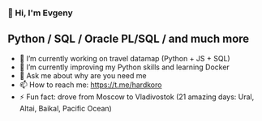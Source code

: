 ### 👋 Hi, I'm Evgeny
## Python / SQL / Oracle PL/SQL / and much more

- 🔭 I’m currently working on travel datamap (Python + JS + SQL)
- 🌱 I’m currently improving my Python skills and learning Docker
- 💬 Ask me about why are you need me
- 📫 How to reach me: https://t.me/hardkoro
- ⚡ Fun fact: drove from Moscow to Vladivostok (21 amazing days: Ural, Altai, Baikal, Pacific Ocean)

<!--
- 🔭 I’m currently working on ...
- 🌱 I’m currently learning ...
- 👯 I’m looking to collaborate on ...
- 🤔 I’m looking for help with ...
- 💬 Ask me about ...
- 📫 How to reach me: ...
- 😄 Pronouns: ...
- ⚡ Fun fact: ...
-->
<!--
<div align="center">
  <img src="https://github-readme-stats.vercel.app/api?username=hardkoro&show_icons=true&include_all_commits=true" />
  <br />
  <img src="https://github-readme-stats.vercel.app/api/top-langs/?username=hardkoro" />
</div>
-->
